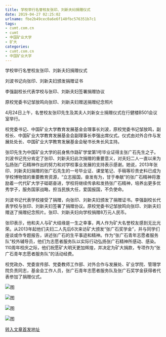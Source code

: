```yaml
---
title: 学校举行名誉校友张印、刘新夫妇捐赠仪式
date: 2019-04-27 02:25:02
urlname: fbe2b49cec0a6e6f140fbc576351b7c1
tags: 
- cumt.com.cn
- cumt
- 中国矿业大学
- 矿大
categories:
- cumt.com.cn
- 中国矿业大学
---
```


学校举行名誉校友张印、刘新夫妇捐赠仪式

刘波书记向张印、刘新夫妇颁发捐赠证书

李强副校长代表学校与张印、刘新夫妇签署捐赠协议

原校党委书记邹放鸣向张印、刘新夫妇赠送捐赠纪念照片

4月24日上午，名誉校友张印先生及其夫人刘新女士捐赠仪式在行健楼B501会议室举行。

校党委书记、中国矿业大学教育发展基金会理事长刘波，原校党委书记邹放鸣，副校长、中国矿业大学教育发展基金会副理事长李强出席仪式。仪式由对外合作与发展处处长、中国矿业大学教育发展基金会秘书长朱长风主持。

张印先生为中国矿业大学的前身焦作路矿学堂第1号毕业证得主张广石先生之子。刘波书记充分肯定了张印、刘新夫妇此次捐赠的重要意义，对夫妇二人一直以来为弘扬张广石精神作出的努力和对学校事业发展的支持表示感谢。她说，2013年张印、刘新夫妇捐赠的张广石先生的一号毕业证、课堂笔记、手稿等珍贵史料已成为学校博物馆的重要教育资源，“立志报国，奋发有为，甘于奉献”的张广石精神将激励着一代代矿大学子砥砺奋进，学校将继续传承和发扬张广石精神，培养出更多优秀学子，服务国家战略，担当民族大任，爱国报国，不负使命。

刘波书记代表学校接受了捐赠，向张印、刘新夫妇颁发了捐赠证书。李强副校长代表学校与张印、刘新夫妇签署了捐赠协议。原校党委书记邹放鸣向张印、刘新夫妇赠送了捐赠纪念照片。张印、刘新夫妇向学校捐赠8万元人民币。

张印表示，他和夫人与矿大结缘是一生之幸事，两人作为矿大名誉校友感到无比光荣。从2013年起他们夫妇二人先后6次来访矿大颁发“张广石奖学金”，并与同学们座谈或作专题报告，讲述张广石的生平事迹和精神。作为“张广石青年志愿者服务队”校外辅导员，他们为志愿者服务队以实际行动弘扬张广石精神所感动、感染。110周年校庆之际，他们祝愿矿大明天更加辉煌，并决定为矿大捐款，专项作为“张广石青年志愿者服务队”的活动经费。

校党政办、党委宣传部、党委教师工作部、对外合作与发展处、矿业学院、管理学院负责同志，基金会工作人员，张广石青年志愿者服务队及张广石奖学金获得者代表参加了捐赠仪式。

![图](http://xwzx.cumt.edu.cn/_upload/article/images/21/71/55ea55a7441bb269a139e6963c18/e4c505b0-7cb3-44cb-b395-937814d34d43.jpg)

![图](http://xwzx.cumt.edu.cn/_upload/article/images/21/71/55ea55a7441bb269a139e6963c18/0ba2ceb9-bacb-427d-96f5-44d51db6a595.jpg)

![图](http://xwzx.cumt.edu.cn/_upload/article/images/21/71/55ea55a7441bb269a139e6963c18/43dafbe4-77fa-4d24-8d22-fba8e8600ce6.jpg)

![图](http://xwzx.cumt.edu.cn/_upload/article/images/21/71/55ea55a7441bb269a139e6963c18/1de669f3-667e-4d9c-b39b-09a500fe95b3.jpg)

[转入文章首发地址](http://xwzx.cumt.edu.cn/f5/b3/c513a521651/page.htm)